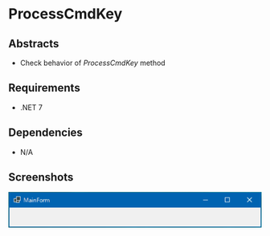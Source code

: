 # ProcessCmdKey

## Abstracts

* Check behavior of *ProcessCmdKey* method

## Requirements

* .NET 7

## Dependencies

* N/A

## Screenshots

<img src="./images/windows.gif" width="640" />
